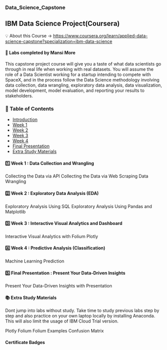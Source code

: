 ### Data_Science_Capstone
## IBM Data Science Project(Coursera)

💡 About this Course ->
https://www.coursera.org/learn/applied-data-science-capstone?specialization=ibm-data-science

#### 🎉 Labs completed by Mansi More

This capstone project course will give you a taste of what data scientists go through in real life when working with real datasets. You will assume the role of a Data Scientist working for a startup intending to compete with SpaceX, and in the process follow the Data Science methodology involving data collection, data wrangling, exploratory data analysis, data visualization, model development, model evaluation, and reporting your results to stakeholders.


### 📝 Table of Contents

- [Introduction](#introduction)
- [Week 1](#week1)
- [Week 2](#week2)
- [Week 3](#week3)
- [Week 4](#week4)
- [Final Presentation](#Capstone_Presentation)
- [Extra Study Materials](#extra_study)


#### 1️⃣ Week 1 : Data Collection and Wrangling

Collecting the Data via API
Collecting the Data via Web Scraping
Data Wrangling

#### 2️⃣ Week 2 : Exploratory Data Analysis (EDA)

Exploratory Analysis Using SQL
Exploratory Analysis Using Pandas and Matplotlib

#### 3️⃣ Week 3 : Interactive Visual Analytics and Dashboard

Interactive Visual Analytics with Folium
Plotly

#### 4️⃣ Week 4 : Predictive Analysis (Classification)

Machine Learning Prediction

#### 5️⃣ Final Presentation : Present Your Data-Driven Insights

Present Your Data-Driven Insights with Presentation


#### 📚 Extra Study Materials
Dont jump into labs without study. Take time to study previous labs step by step and also practice on your own laptop locally by installing Anaconda. This will also limit the usage of IBM Cloud Trial version.

Plotly
Folium
Folium Examples
Confusion Matrix


#### Certificate Badges
